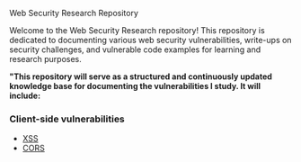 Web Security Research Repository

Welcome to the Web Security Research repository! This repository is dedicated to documenting various web security vulnerabilities, write-ups on security challenges, and vulnerable code examples for learning and research purposes. 

**"This repository will serve as a structured and continuously updated knowledge base for documenting the vulnerabilities I study. It will include:** 
### Client-side vulnerabilities 
- [XSS](https://github.com/islamkh0x0/Web-Security-Vulnerabilities/tree/master/XSS) 
- [CORS](https://github.com/islamkh0x0/Web-Security-Vulnerabilities/tree/master/CORS)
